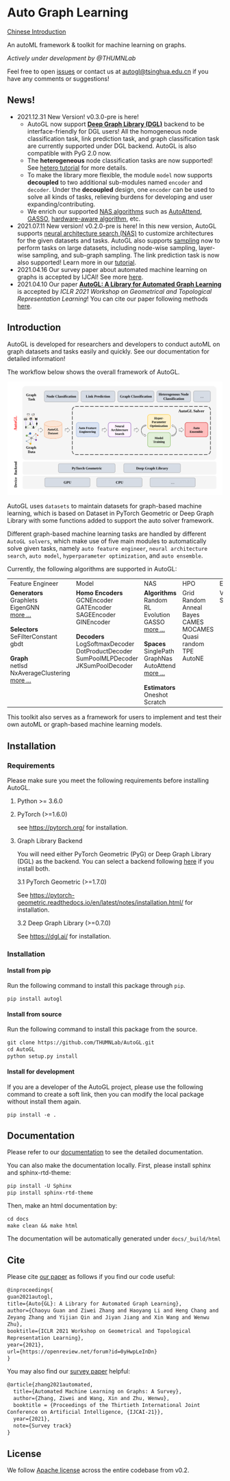# Auto Graph Learning

[Chinese Introduction](https://github.com/THUMNLab/AutoGL/blob/main/README_cn.md)

An autoML framework & toolkit for machine learning on graphs.

*Actively under development by @THUMNLab*

Feel free to open <a href="https://github.com/THUMNLab/AutoGL/issues">issues</a> or contact us at <a href="mailto:autogl@tsinghua.edu.cn">autogl@tsinghua.edu.cn</a> if you have any comments or suggestions!

<!--
 [![Code style: black](https://img.shields.io/badge/code%20style-black-000000.svg)](https://github.com/psf/black)
% [![Documentation Status](http://mn.cs.tsinghua.edu.cn/autogl/documentation/?badge=latest)](http://mn.cs.tsinghua.edu.cn/autogl/documentation/?badge=latest)-->

## News!

- 2021.12.31 New Version! v0.3.0-pre is here!
    - AutoGL now support [__Deep Graph Library (DGL)__](https://www.dgl.ai/) backend to be interface-friendly for DGL users! All the homogeneous node classification task, link prediction task, and graph classification task are currently supported under DGL backend. AutoGL is also compatible with PyG 2.0 now.
    - The __heterogeneous__ node classification tasks are now supported! See [hetero tutorial](http://mn.cs.tsinghua.edu.cn/autogl/documentation/docfile/tutorial/t_hetero_node_clf.html) for more details.
    - To make the library more flexible, the module `model` now supports __decoupled__ to two additional sub-modules named `encoder` and `decoder`. Under the __decoupled__ design, one `encoder` can be used to solve all kinds of tasks, relieving burdens for developing and user expanding/contributing.
    - We enrich our supported [NAS algorithms](http://mn.cs.tsinghua.edu.cn/autogl/documentation/docfile/tutorial/t_nas.html) such as [AutoAttend](https://proceedings.mlr.press/v139/guan21a.html), [GASSO](https://proceedings.neurips.cc/paper/2021/hash/8c9f32e03aeb2e3000825c8c875c4edd-Abstract.html), [hardware-aware algorithm](http://mn.cs.tsinghua.edu.cn/autogl/documentation/docfile/documentation/nas.html#autogl.module.nas.estimator.OneShotEstimator_HardwareAware), etc. 
- 2021.07.11 New version! v0.2.0-pre is here! In this new version, AutoGL supports [neural architecture search (NAS)](http://mn.cs.tsinghua.edu.cn/autogl/documentation/docfile/tutorial/t_nas.html) to customize architectures for the given datasets and tasks. AutoGL also supports [sampling](http://mn.cs.tsinghua.edu.cn/autogl/documentation/docfile/tutorial/t_trainer.html#node-classification-with-sampling) now to perform tasks on large datasets, including node-wise sampling, layer-wise sampling, and sub-graph sampling. The link prediction task is now also supported! Learn more in our [tutorial](http://mn.cs.tsinghua.edu.cn/autogl/documentation/index.html).
- 2021.04.16 Our survey paper about automated machine learning on graphs is accepted by IJCAI! See more [here](http://arxiv.org/abs/2103.00742).
- 2021.04.10 Our paper [__AutoGL: A Library for Automated Graph Learning__](https://arxiv.org/abs/2104.04987) is accepted by _ICLR 2021 Workshop on Geometrical and Topological Representation Learning_! You can cite our paper following methods [here](#Cite).

## Introduction

AutoGL is developed for researchers and developers to conduct autoML on graph datasets and tasks easily and quickly. See our documentation for detailed information!

The workflow below shows the overall framework of AutoGL.

<img src="./resources/workflow.svg">

AutoGL uses `datasets` to maintain datasets for graph-based machine learning, which is based on Dataset in PyTorch Geometric or Deep Graph Library with some functions added to support the auto solver framework.

Different graph-based machine learning tasks are handled by different `AutoGL solvers`, which make use of five main modules to automatically solve given tasks, namely `auto feature engineer`, `neural architecture search`, `auto model`, `hyperparameter optimization`, and `auto ensemble`. 

Currently, the following algorithms are supported in AutoGL:


<table>
    <tbody>
    <tr valign="top">
        <td>Feature Engineer</td>
        <td>Model</td>
        <td>NAS</td>
        <td>HPO</td>
        <td>Ensemble</td>
    </tr>
    <tr valign="top">
        <!--<td><b>Generators</b><br>graphlet <br> eigen <br> pagerank <br> PYGLocalDegreeProfile <br> PYGNormalizeFeatures <br> PYGOneHotDegree <br> onehot <br> <br><b>Selectors</b><br> SeFilterConstant<br> gbdt <br> <br><b>Subgraph</b><br> NxLargeCliqueSize<br> NxAverageClusteringApproximate<br> NxDegreeAssortativityCoefficient<br> NxDegreePearsonCorrelationCoefficient<br> NxHasBridge <br>NxGraphCliqueNumber<br> NxGraphNumberOfCliques<br> NxTransitivity<br> NxAverageClustering<br> NxIsConnected<br> NxNumberConnectedComponents<br> NxIsDistanceRegular<br> NxLocalEfficiency<br> NxGlobalEfficiency<br> NxIsEulerian </td>-->
        <td><b>Generators</b><br>Graphlets <br> EigenGNN <br> <a href="http://mn.cs.tsinghua.edu.cn/autogl/documentation/docfile/tutorial/t_fe.html">more ...</a><br><br><b>Selectors</b><br> SeFilterConstant<br> gbdt <br> <br><b>Graph</b><br> netlsd<br> NxAverageClustering<br> <a href="http://mn.cs.tsinghua.edu.cn/autogl/documentation/docfile/tutorial/t_fe.html">more ...</a></td>
        <td><b>Homo Encoders</b><br> GCNEncoder <br> GATEncoder <br> SAGEEncoder <br> GINEncoder <br> <br><b>Decoders</b><br>LogSoftmaxDecoder <br> DotProductDecoder <br> SumPoolMLPDecoder <br> JKSumPoolDecoder </td>
        <td>
        <b>Algorithms</b><br>
        Random<br>
        RL<br>
        Evolution<br>
        GASSO<br>
        <a href='http://mn.cs.tsinghua.edu.cn/autogl/documentation/docfile/documentation/nas.html'>more ...</a><br><br>
        <b>Spaces</b><br>
        SinglePath<br>
        GraphNas<br>
        AutoAttend<br>
        <a href='http://mn.cs.tsinghua.edu.cn/autogl/documentation/docfile/documentation/nas.html'>more ...</a><br><br>
        <b>Estimators</b><br>
        Oneshot<br>
        Scratch<br>
        </td>
        <td> Grid <br> Random <br> Anneal <br> Bayes <br> CAMES <br> MOCAMES <br> Quasi random <br> TPE <br> AutoNE </td>
        <td> Voting <br> Stacking </td>
    </tr>
    </tbody>
</table>

This toolkit also serves as a framework for users to implement and test their own autoML or graph-based machine learning models.

## Installation

### Requirements

Please make sure you meet the following requirements before installing AutoGL.

1. Python >= 3.6.0

2. PyTorch (>=1.6.0)

    see <https://pytorch.org/> for installation.

3. Graph Library Backend

    You will need either PyTorch Geometric (PyG) or Deep Graph Library (DGL) as the backend. You can select a backend following [here](http://mn.cs.tsinghua.edu.cn/autogl/documentation/docfile/tutorial/t_backend.html) if you install both.

    3.1 PyTorch Geometric (>=1.7.0)

    See <https://pytorch-geometric.readthedocs.io/en/latest/notes/installation.html/> for installation.

    3.2 Deep Graph Library (>=0.7.0)

    See <https://dgl.ai/> for installation.


### Installation

#### Install from pip

Run the following command to install this package through `pip`.

```
pip install autogl
```

#### Install from source

Run the following command to install this package from the source.

```
git clone https://github.com/THUMNLab/AutoGL.git
cd AutoGL
python setup.py install
```

#### Install for development

If you are a developer of the AutoGL project, please use the following command to create a soft link, then you can modify the local package without install them again.

```
pip install -e .
```

## Documentation

Please refer to our <a href="http://mn.cs.tsinghua.edu.cn/autogl/documentation/">documentation</a> to see the detailed documentation.

You can also make the documentation locally. First, please install sphinx and sphinx-rtd-theme:
```
pip install -U Sphinx
pip install sphinx-rtd-theme
```
Then, make an html documentation by:
```
cd docs
make clean && make html
```

The documentation will be automatically generated under `docs/_build/html`

## Cite

Please cite [our paper](https://openreview.net/forum?id=0yHwpLeInDn) as follows if you find our code useful:
```
@inproceedings{
guan2021autogl,
title={Auto{GL}: A Library for Automated Graph Learning},
author={Chaoyu Guan and Ziwei Zhang and Haoyang Li and Heng Chang and Zeyang Zhang and Yijian Qin and Jiyan Jiang and Xin Wang and Wenwu Zhu},
booktitle={ICLR 2021 Workshop on Geometrical and Topological Representation Learning},
year={2021},
url={https://openreview.net/forum?id=0yHwpLeInDn}
}
```

You may also find our [survey paper](http://arxiv.org/abs/2103.00742) helpful:
```
@article{zhang2021automated,
  title={Automated Machine Learning on Graphs: A Survey},
  author={Zhang, Ziwei and Wang, Xin and Zhu, Wenwu},
  booktitle = {Proceedings of the Thirtieth International Joint Conference on Artificial Intelligence, {IJCAI-21}},
  year={2021},
  note={Survey track}
}
```

## License
We follow [Apache license](LICENSE) across the entire codebase from v0.2.
